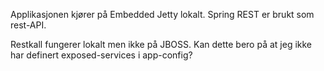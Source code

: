 Applikasjonen kjører på Embedded Jetty lokalt.
Spring REST er brukt som rest-API.

Restkall fungerer lokalt men ikke på JBOSS. Kan dette bero på at jeg ikke har definert exposed-services i app-config?